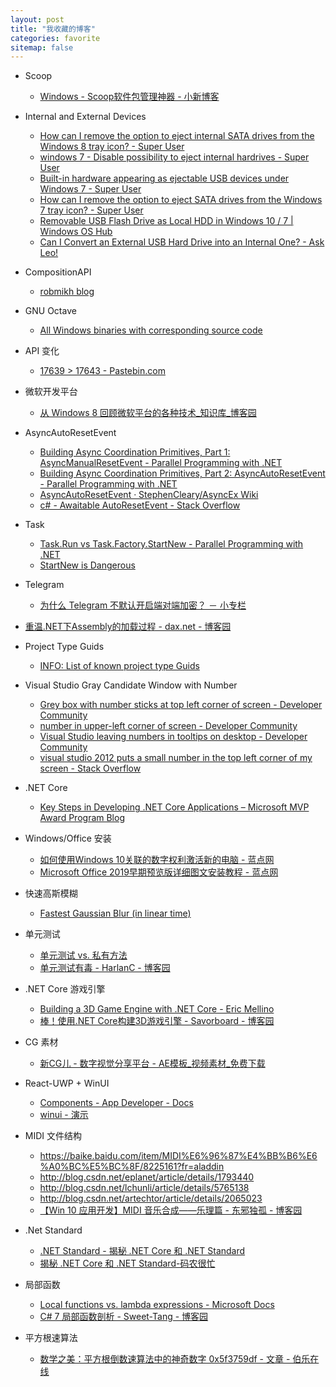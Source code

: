 ```yaml
---
layout: post
title: "我收藏的博客"
categories: favorite
sitemap: false
---
```


- Scoop
    - [Windows - Scoop软件包管理神器 - 小新博客](https://www.limufang.com/post/569.html)

- Internal and External Devices
    - [How can I remove the option to eject internal SATA drives from the Windows 8 tray icon? - Super User](https://superuser.com/questions/792693/how-can-i-remove-the-option-to-eject-internal-sata-drives-from-the-windows-8-tra)
    - [windows 7 - Disable possibility to eject internal hardrives - Super User](https://superuser.com/questions/558963/disable-possibility-to-eject-internal-hardrives/559141)
    - [Built-in hardware appearing as ejectable USB devices under Windows 7 - Super User](https://superuser.com/questions/420584/built-in-hardware-appearing-as-ejectable-usb-devices-under-windows-7#comment481276_420584)
    - [How can I remove the option to eject SATA drives from the Windows 7 tray icon? - Super User](https://superuser.com/questions/12955/how-can-i-remove-the-option-to-eject-sata-drives-from-the-windows-7-tray-icon)
    - [Removable USB Flash Drive as Local HDD in Windows 10 / 7 | Windows OS Hub](http://woshub.com/removable-usb-flash-drive-as-local-disk-in-windows-7/)
    - [Can I Convert an External USB Hard Drive into an Internal One? - Ask Leo!](https://askleo.com/can-i-convert-an-external-usb-hard-drive-into-an-internal-one/)

- CompositionAPI
    - [robmikh blog](http://blog.robmikh.com/)

- GNU Octave
    - [All Windows binaries with corresponding source code](https://ftp.gnu.org/gnu/octave/windows/)

- API 变化
    - [17639 > 17643 - Pastebin.com](https://pastebin.com/NPPAd6kB)

- 微软开发平台
    - [从 Windows 8 回顾微软平台的各种技术_知识库_博客园](https://kb.cnblogs.com/page/126527/)

- AsyncAutoResetEvent
    - [Building Async Coordination Primitives, Part 1: AsyncManualResetEvent - Parallel Programming with .NET](https://blogs.msdn.microsoft.com/pfxteam/2012/02/11/building-async-coordination-primitives-part-1-asyncmanualresetevent/)
    - [Building Async Coordination Primitives, Part 2: AsyncAutoResetEvent - Parallel Programming with .NET](https://blogs.msdn.microsoft.com/pfxteam/2012/02/11/building-async-coordination-primitives-part-2-asyncautoresetevent/)
    - [AsyncAutoResetEvent · StephenCleary/AsyncEx Wiki](https://github.com/StephenCleary/AsyncEx/wiki/AsyncAutoResetEvent)
    - [c# - Awaitable AutoResetEvent - Stack Overflow](https://stackoverflow.com/questions/32654509/awaitable-autoresetevent)

- Task
    - [Task.Run vs Task.Factory.StartNew - Parallel Programming with .NET](https://blogs.msdn.microsoft.com/pfxteam/2011/10/24/task-run-vs-task-factory-startnew/)
    - [StartNew is Dangerous](https://blog.stephencleary.com/2013/08/startnew-is-dangerous.html)

- Telegram
    - [为什么 Telegram 不默认开启端对端加密？ － 小专栏](https://xiaozhuanlan.com/topic/7914385206)

- [重温.NET下Assembly的加载过程 - dax.net - 博客园](https://www.cnblogs.com/daxnet/archive/2018/03/07/8525249.html)

- Project Type Guids
    - [INFO: List of known project type Guids](https://www.mztools.com/Articles/2008/MZ2008017.aspx)

- Visual Studio Gray Candidate Window with Number
    - [Grey box with number sticks at top left corner of screen - Developer Community](https://developercommunity.visualstudio.com/content/problem/75736/grey-box-with-number-sticks-at-top-left-corner-of.html)
    - [number in upper-left corner of screen - Developer Community](https://developercommunity.visualstudio.com/content/problem/118174/number-in-upper-left-corner-of-screen.html)
    - [Visual Studio leaving numbers in tooltips on desktop - Developer Community](https://developercommunity.visualstudio.com/content/problem/190178/visual-studio-leaving-numbers-in-tooltips-on-deskt.html)
    - [visual studio 2012 puts a small number in the top left corner of my screen - Stack Overflow](https://stackoverflow.com/questions/27101609/visual-studio-2012-puts-a-small-number-in-the-top-left-corner-of-my-screen)

- .NET Core
    - [Key Steps in Developing .NET Core Applications – Microsoft MVP Award Program Blog](https://blogs.msdn.microsoft.com/mvpawardprogram/2016/07/19/key-steps-in-developing-net-core-applications/)

- Windows/Office 安装
    - [如何使用Windows 10关联的数字权利激活新的电脑 - 蓝点网](https://www.landiannews.com/archives/44411.html)
    - [Microsoft Office 2019早期预览版详细图文安装教程 - 蓝点网](https://www.landiannews.com/archives/45121.html?utm_sources=otp.landian.la&O17)

- 快速高斯模糊
    - [Fastest Gaussian Blur (in linear time)](http://blog.ivank.net/fastest-gaussian-blur.html)

- 单元测试
    - [单元测试 vs. 私有方法](http://www.infoq.com/cn/news/2009/02/unit-test-private-method)
    - [单元测试有毒 - HarlanC - 博客园](http://www.cnblogs.com/harlanc/p/6838155.html)

- .NET Core 游戏引擎
    - [Building a 3D Game Engine with .NET Core - Eric Mellino](https://mellinoe.wordpress.com/2017/01/18/net-core-game-engine/)
    - [棒！使用.NET Core构建3D游戏引擎 - Savorboard - 博客园](http://www.cnblogs.com/savorboard/p/net-core-game-engine.html)

- CG 素材
    - [新CG儿 - 数字视觉分享平台 - AE模板_视频素材_免费下载](http://www.newcger.com/)

- React-UWP + WinUI
    - [Components - App Developer - Docs](https://www.react-uwp.com/components)
    - [winui - 演示](http://www.win-ui.com/Demo/Desktop)

- MIDI 文件结构
    - https://baike.baidu.com/item/MIDI%E6%96%87%E4%BB%B6%E6%A0%BC%E5%BC%8F/8225161?fr=aladdin
    - http://blog.csdn.net/eplanet/article/details/1793440
    - http://blog.csdn.net/lchunli/article/details/5765138
    - http://blog.csdn.net/artechtor/article/details/2065023
    - [【Win 10 应用开发】MIDI 音乐合成——乐理篇 - 东邪独孤 - 博客园](http://www.cnblogs.com/tcjiaan/p/8067058.html)

- .Net Standard
    - [.NET Standard - 揭秘 .NET Core 和 .NET Standard](https://msdn.microsoft.com/zh-cn/magazine/mt842506?f=255&MSPPError=-2147217396)
    - [揭秘 .NET Core 和 .NET Standard-码农很忙](https://www.coderbusy.com/archives/881.html)

- 局部函数
    - [Local functions vs. lambda expressions - Microsoft Docs](https://docs.microsoft.com/en-us/dotnet/csharp/local-functions-vs-lambdas?wt.mc_id=MVP)
    - [C# 7 局部函数剖析 - Sweet-Tang - 博客园](http://www.cnblogs.com/tdfblog/archive/2017/10/10/dissecting-the-local-functions-in-c-7.html )

- 平方根速算法
    - [数学之美：平方根倒数速算法中的神奇数字 0x5f3759df - 文章 - 伯乐在线](http://blog.jobbole.com/105295/?utm_medium=hao.caibaojian.com&utm_source=hao.caibaojian.com)
